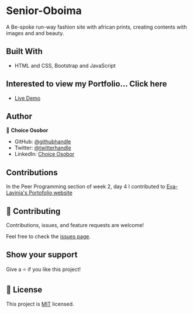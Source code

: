 # Senior-Oboima

A Be-spoke run-way fashion site with african prints, creating contents with images and
and beauty.

## Built With

- HTML and CSS, Bootstrap and JavaScript

## Interested to view my Portfolio... Click here

- [Live Demo](https://techemprez.github.io/Senior-Oboima/)

## Author

👤 **Choice Osobor**

- GitHub: [@githubhandle](https://github.com/techEmprez)
- Twitter: [@twitterhandle](https://twitter.com/Suigeneriz_)
- LinkedIn: [Choice Osobor](https://www.linkedin.com/in/choice-osobor/)

## Contributions

In the Peer Programming section of week 2, day 4 I contributed to [Eva-Lavinia's Portofolio website](https://github.com/BucurEva87/Portofolio)

## 🤝 Contributing

Contributions, issues, and feature requests are welcome!

Feel free to check the [issues page](../../issues/).

## Show your support

Give a ⭐️ if you like this project!

## 📝 License

This project is [MIT](./MIT.md) licensed.
